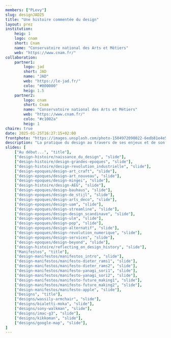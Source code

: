 ```yaml
---
members: ["PLevy"]
slug: designJAD25
title: "Une histoire commentée du design"
layout: prez
institution:
    heig: 1
    logo: cnam
    short: Cnam
    name: "Conservatoire national des Arts et Métiers"
    web: "https://www.cnam.fr/"
collaboration:
    partner1:
        logo: jad
        short: JAD
        name: "JAD"
        web: "https://le-jad.fr/"
        colo: "#000000"
        heig: 1.5
    partner2:
        logo: cnam
        short: Cnam
        name: "Conservatoire national des Arts et Métiers"
        web: "https://www.cnam.fr/"
        colo: "#c1002a"
        heig: 1
chaire: true
date: 2025-01-25T16:27:15+02:00
frontphoto: "https://images.unsplash.com/photo-1504972090022-6edb81e4e534?q=80&w=600"
description: "La pratique du design au travers de ses enjeux et de son histoire."
slides: [
    ["Au début...", "title"],
    ["design-histoire/naissance_du_design", "slide"],
    ["design-histoire/design-grandes-epoques", "slide"],
    ["design-histoire/design-revolution_industrielle", "slide"],
    ["design-epoques/design-art_craft", "slide"],
    ["design-epoques/design-art_nouveau", "slide"],
    ["design-epoques/design-mingei", "slide"],
    ["design-histoire/design-AEG", "slide"],
    ["design-epoques/design-bauhaus", "slide"],
    ["design-epoques/design-de_stijl", "slide"],
    ["design-epoques/design-arts_deco", "slide"],
    ["design-epoques/design-uam", "slide"],
    ["design-epoques/design-streamline", "slide"],
    ["design-epoques/design-design_scandinave", "slide"],
    ["design-epoques/design-ulm", "slide"],
    ["design-epoques/design-pop", "slide"],
    ["design-epoques/design-alternatif", "slide"],
    ["design-epoques/design-revolution_numerique", "slide"],
    ["design-epoques/design-services", "slide"],
    ["design-epoques/design-beyond", "slide"],
    ["design-histoire/reflecting_on_design_history", "slide"],
    ["Manifestos", "title"],
    ["design-manifestos/manifestos_intro", "slide"],
    ["design-manifestos/manifesto-dieter_rams1", "slide"],
    ["design-manifestos/manifesto-dieter_rams2", "slide"],
    ["design-manifestos/manifesto-yanagi_sori1", "slide"],
    ["design-manifestos/manifesto-yanagi_sori2", "slide"],
    ["design-manifestos/manifesto-future_making1", "slide"],
    ["design-manifestos/manifesto-future_making2", "slide"],
    ["design-manifestos/manifesto-apple", "slide"],
    ["Designs", "title"],
    ["designs/wassily-armchair", "slide"],
    ["designs/bialetti-moka", "slide"],
    ["designs/sony-walkman", "slide"],
    ["designs/imac-g3", "slide"],
    ["designs/kikkoman", "slide"],
    ["designs/google-map", "slide"],
]
---
```

